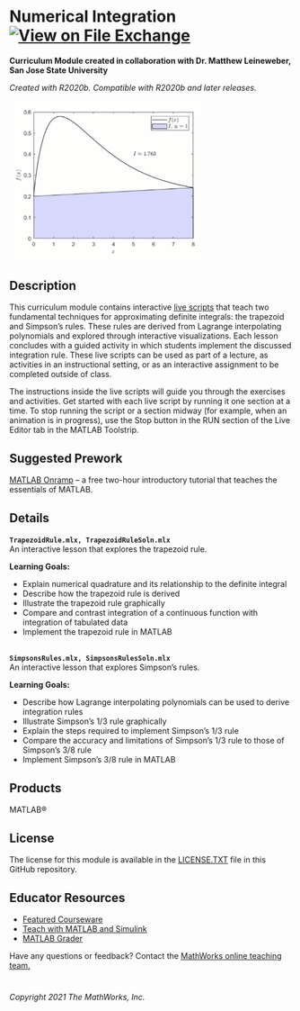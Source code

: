 # Numerical Integration [![View <File Exchange Title> on File Exchange](https://www.mathworks.com/matlabcentral/images/matlab-file-exchange.svg)](https://www.mathworks.com/matlabcentral/fileexchange/94963-numerical-integration)
**Curriculum Module created in collaboration with Dr. Matthew Leineweber, San Jose State University**

_Created with R2020b. Compatible with R2020b and later releases._  

<img src="integration.gif" width="350">


## Description ##
This curriculum module contains interactive [live scripts](https://www.mathworks.com/products/matlab/live-editor.html) that teach two fundamental techniques for approximating definite integrals: the trapezoid and Simpson’s rules. These rules are derived from Lagrange interpolating polynomials and explored through interactive visualizations. Each lesson concludes with a guided activity in which students implement the discussed integration rule. These live scripts can be used as part of a lecture, as activities in an instructional setting, or as an interactive assignment to be completed outside of class.

The instructions inside the live scripts will guide you through the exercises and activities. Get started with each live script by running it one section at a time. To stop running the script or a section midway (for example, when an animation is in progress), use the Stop button in the RUN section of the Live Editor tab in the MATLAB Toolstrip.

## Suggested Prework ##
[MATLAB Onramp](https://matlabacademy.mathworks.com/details/matlab-onramp/gettingstarted) – a free two-hour introductory tutorial that teaches the essentials of MATLAB.

## Details ##
**`TrapezoidRule.mlx, TrapezoidRuleSoln.mlx`**  
An interactive lesson that explores the trapezoid rule.

**Learning Goals:**
- Explain numerical quadrature and its relationship to the definite integral
- Describe how the trapezoid rule is derived
- Illustrate the trapezoid rule graphically
- Compare and contrast integration of a continuous function with integration of tabulated data
- Implement the trapezoid rule in MATLAB

## ##
**`SimpsonsRules.mlx, SimpsonsRulesSoln.mlx`**  
An interactive lesson that explores Simpson’s rules.

**Learning Goals:**
- Describe how Lagrange interpolating polynomials can be used to derive integration rules
- Illustrate Simpson’s 1/3 rule graphically
- Explain the steps required to implement Simpson’s 1/3 rule
- Compare the accuracy and limitations of Simpson’s 1/3 rule to those of Simpson’s 3/8 rule
- Implement Simpson’s 3/8 rule in MATLAB

## Products ##
MATLAB&reg;

## License ##
The license for this module is available in the [LICENSE.TXT](license.txt) file in this GitHub repository.

## Educator Resources ##
* [Featured Courseware](https://www.mathworks.com/academia/courseware/course-materials.html)
* [Teach with MATLAB and Simulink](https://www.mathworks.com/academia/educators.html)
* [MATLAB Grader](https://www.mathworks.com/products/matlab-grader.html)

Have any questions or feedback? Contact the <a href="mailto:onlineteaching@mathworks.com">MathWorks online teaching team.</a>

# #

_Copyright 2021 The MathWorks, Inc._

